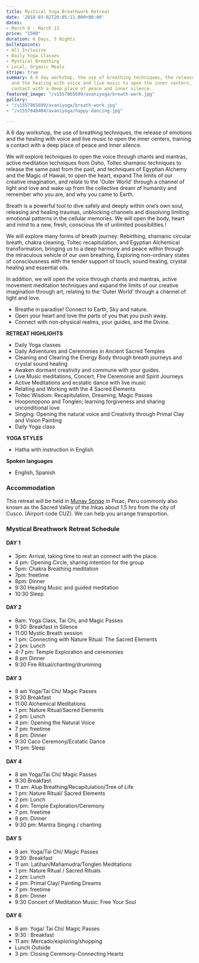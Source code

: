 ```yaml
---
title: Mystical Yoga Breathwork Retreat
date: '2018-03-02T20:05:11.000+00:00'
dates:
- March 8 - March 13
price: "1500"
duration: 6 Days, 5 Nights
bulletpoints:
- All Inclusive
- Daily Yoga Classes
- Mystical Breathing
- Local, Organic Meals
stripe: true
summary: A 6 day workshop, the use of breathing techniques, the release of emotions
  and the healing with voice and live music to open the inner centers, training a
  contact with a deep place of peace and inner silence.
featured_image: "/v1557865699/avaniyoga/breath-work.jpg"
gallery:
- "/v1557865699/avaniyoga/breath-work.jpg"
- "/v1557848404/avaniyoga/happy-dancing.jpg"

---
```

A 6 day workshop, the use of breathing techniques, the release of emotions and the healing with voice and live music to open the inner centers, training a contact with a deep place of peace and inner silence.

We will explore techniques to open the voice through chants and mantras, active meditation techniques from Osho, Toltec shamanic techniques to release the same past from the past, and techniques of Egyptian Alchemy and the Magic of Hawaii, to open the heart, expand The limits of our creative imagination, and relate to the 'Outer World' through a channel of light and love and wake up from the collective dream of humanity and remember who you are, and why you came to Earth.

Breath is a powerful tool to dive safely and deeply within one’s own soul, releasing and healing traumas, unblocking channels and dissolving limiting emotional patterns in the cellular memories.  We will open the body, heart and mind to a new, fresh, conscious life of unlimited  possibilities.!

We will explore many forms of breath journey:  Rebirthing, shamanic circular breath, chakra cleaning,  Toltec recapitulation, and Egyptian Alchemical transformation, bringing us to a deep harmony and peace within through the miraculous vehicle of our own breathing,  Exploring non-ordinary states of consciousness with the tender support of touch, sound healing,  crystal healing and essential oils.

In addition, we will open the voice through chants and mantras, active movement meditation techniques   and expand the limits of our creative imagination through art, relating to the 'Outer World' through a channel of light and love.

* Breathe in paradise! Connect to Earth, Sky and nature.
* Open your heart and love the parts of you that you push away.
* Connect with non-physical realms, your guides, and the Divine.

**RETREAT HIGHLIGHTS**

* Daily Yoga classes
* Daily Adventures and Ceremonies in Ancient Sacred Temples
* Cleaning and Clearing the Energy Body through  breath journeys and crystal sound healing
* Awaken dormant creativity and commune with your guides.
* Live Music meditations, Concert, FIre Ceremonie and Spirit Journeys
* Active Meditations and ecstatic dance with live music
* Relating and Working with the 4 Sacred Elements
* Toltec Wisdom: Recapitulation, Dreaming, Magic Passes
* Hooponopono and Tonglen; learning forgiveness and sharing unconditional love
* Singing: Opening the natural voice and Creativity through Primal Clay and Vision Painting
* Daily Yoga class

**YOGA STYLES**

* Hatha with instruction in English

**Spoken languages**

* English, Spanish

### Accommodation

This retreat will be held in [Munay Sonqo](http://munaysonqo.com) in Pisac, Peru commonly also known as the Sacred Valley of the Inkas about 1.5 hrs from the city of Cusco. (Airport code CUZ). We can help you arrange transportion.

### Mystical Breathwork Retreat Schedule

#### DAY 1

* 3pm:  Arrival, taking time to rest an connect with the place.
* 4 pm: Opening Circle, sharing intention for the group
* 5pm:  Chakra Breathing meditation
* 7pm:  freetime
* 8pm:  Dinner
* 9:30  Healing Music and guided meditation
* 10:30 Sleep

#### DAY 2

* 8am:  Yoga Class, Tai Chi, and Magic Passes
* 9:30:  Breakfast in Silence
* 11:00 Mystic Breath session
* 1 pm: Connecting with Nature Ritual: The Sacred Elements
* 2 pm: Lunch
* 4-7 pm: Temple Exploration and ceremonies
* 8 pm Dinner
* 9:30 Fire Ritual/chanting/drumming

#### DAY 3

* 8 am  Yoga/Tai Chi/ Magic Passes
* 9:30 Breakfast
* 11:00 Alchemical Meditations
* 1 pm:  Nature Ritual/Sacred Elements
* 2 pm: Lunch
* 4 pm: Opening the Natural Voice
* 7 pm: freetime
* 8 pm:  Dinner
* 9:30 Caco Ceremony/Ecstatic Dance
* 11 pm:  Sleep

#### DAY 4

* 8 am  Yoga/Tai Chi/ Magic Passes
* 9:30 Breakfast
* 11 am:  Alup Breathing/Recapitulation/Tree of Life
* 1 pm: Nature Ritual/ Sacred Elements
* 2 pm: Lunch
* 4 pm: Temple Exploration/Ceremony
* 7 pm: freetime
* 8 pm: Dinner
* 9:30 pm:  Mantra Singing / chanting

#### DAY 5

* 8 am: Yoga/Tai Chi/ Magic Passes
* 9:30: Breakfast
* 11 am: Latihan/Mahamudra/Tonglen Meditations
* 1 pm: Nature RItual / Sacred Rituals
* 2 pm: Lunch
* 4 pm: Primal Clay/ Painting Dreams
* 7 pm: freetime
* 8 pm: Dinner
* 9:30 Concert of Meditation Music:  Free Your Soul

#### DAY 6

* 8 am: Yoga/ Tai Chi/ Magic Passes
* 9:30 :  Breakfast
* 11 am: Mercado/exploring/shopping
* Lunch Outside
* 3 pm: Closing Ceremony-Connecting Hearts
